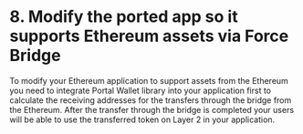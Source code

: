 # 8. Modify the ported app so it supports Ethereum assets via Force Bridge

To modify your Ethereum application to support assets from the Ethereum you need to integrate Portal Wallet library into your application first to calculate the receiving addresses for the transfers through the bridge from the Ethereum. After the transfer through the bridge is completed your users will be able to use the transferred token on Layer 2 in your application.